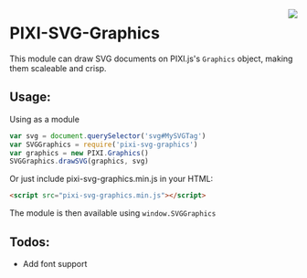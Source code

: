 <a href="https://travis-ci.org/GreyRook/pixi-svg-graphics"><img src="https://travis-ci.org/GreyRook/pixi-svg-graphics.svg?branch=master" align=right></a>

PIXI-SVG-Graphics
====================

This module can draw SVG documents on PIXI.js's `Graphics` object, making them scaleable and crisp.

Usage:
------

Using as a module

```js
var svg = document.querySelector('svg#MySVGTag')
var SVGGraphics = require('pixi-svg-graphics')
var graphics = new PIXI.Graphics()
SVGGraphics.drawSVG(graphics, svg)
```

Or just include pixi-svg-graphics.min.js in your HTML:

```html
<script src="pixi-svg-graphics.min.js"></script>
```

The module is then available using `window.SVGGraphics`

Todos:
------

* Add font support
